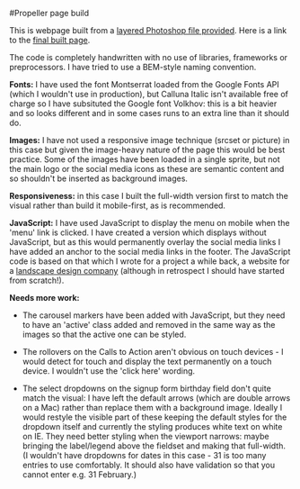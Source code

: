 #Propeller page build

This is webpage built from a <a href="index.jpg" target="_blank">layered Photoshop file provided</a>. Here is a link to the <a href="http://gimaju.net/propeller" target="_blank">final built page</a>.

The code is completely handwritten with no use of libraries, frameworks or preprocessors. I have tried to use a BEM-style naming convention.

**Fonts:** I have used the font Montserrat loaded from the Google Fonts API (which I wouldn't use in production), but Calluna Italic isn't available free of charge so I have subsituted the Google font Volkhov: this is a bit heavier and so looks different and in some cases runs to an extra line than it should do.

**Images:** I have not used a responsive image technique (srcset or picture) in this case but given the image-heavy nature of the page this would be best practice. Some of the images have been loaded in a single sprite, but not the main logo or the social media icons as these are semantic content and so shouldn't be inserted as background images.

**Responsiveness:** in this case I built the full-width version first to match the visual rather than build it mobile-first, as is recommended.

**JavaScript:** I have used JavaScript to display the menu on mobile when the 'menu' link is clicked. I have created a version which displays without JavaScript, but as this would permanently overlay the social media links I have added an anchor to the social media links in the footer. The JavaScript code is based on that which I wrote for a project a while back, a website for a <a href="https://github.com/judeGibbons/landshape" target="_blank">landscape design company</a> (although in retrospect I should have started from scratch!).

**Needs more work:**

+ The carousel markers have been added with JavaScript, but they need to have an 'active' class added and removed in the same way as the images so that the active one can be styled.

+ The rollovers on the Calls to Action aren't obvious on touch devices - I would detect for touch and display the text permanently on a touch device. I wouldn't use the 'click here' wording.

+ The select dropdowns on the signup form birthday field don't quite match the visual: I have left the default arrows (which are double arrows on a Mac) rather than replace them with a background image. Ideally I would restyle the visible part of these keeping the default styles for the dropdown itself and currently the styling produces white text on white on IE. They need better styling when the viewport narrows: maybe bringing the label/legend above the fieldset and making that full-width. (I wouldn't have dropdowns for dates in this case - 31 is too many entries to use comfortably. It should also have validation so that you cannot enter e.g. 31 February.)